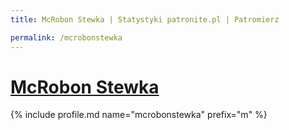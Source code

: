 ```yaml
---
title: McRobon Stewka | Statystyki patronite.pl | Patromierz

permalink: /mcrobonstewka
---
```


# [McRobon Stewka](https://patronite.pl/mcrobonstewka)

{% include profile.md name="mcrobonstewka" prefix="m" %}

